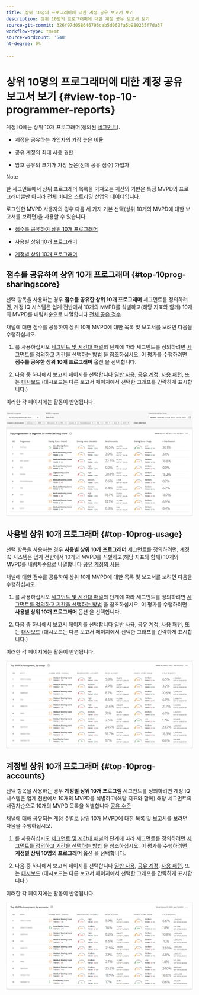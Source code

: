 ```yaml
---
title: 상위 10명의 프로그래머에 대한 계정 공유 보고서 보기
description: 상위 10명의 프로그래머에 대한 계정 공유 보고서 보기
source-git-commit: 326f97d058646795cab5d062fa5b980235f7da37
workflow-type: tm+mt
source-wordcount: '548'
ht-degree: 0%

---
```


# 상위 10명의 프로그래머에 대한 계정 공유 보고서 보기 {#view-top-10-programmer-reports}

계정 IQ에는 상위 10개 프로그래머(정의된 [세그먼트](/help/AccountIQ/product-concepts.md#segmet-def)).

* 계정을 공유하는 가입자의 가장 높은 비율

* 공유 계정의 최대 사용 권한

* 암호 공유의 크기가 가장 높은(전체 공유 점수) 가입자

>[!NOTE]
>
>한 세그먼트에서 상위 프로그래머 목록을 가져오는 계산의 기반은 특정 MVPD의 프로그래머뿐만 아니라 전체 비디오 스트리밍 산업의 데이터입니다.

<!--
>[!NOTE]
>
>Only the MVPDs that have a minimum of 50,000 active subscriber accounts are considered to obtain these reports.
-->

로그인한 MVPD 사용자의 경우 다음 세 가지 기본 선택(상위 10개의 MVPD에 대한 보고서를 보려면)을 사용할 수 있습니다.

* [점수를 공유하여 상위 10개 프로그래머](#top-10prog-sharingscore)

* [사용별 상위 10개 프로그래머](#top-10prog-usage)

* [계정별 상위 10개 프로그래머](#top-10prog-accounts)

## 점수를 공유하여 상위 10개 프로그래머 {#top-10prog-sharingscore}

선택 항목을 사용하는 경우 **점수를 공유한 상위 10개 프로그래머** 세그먼트를 정의하려면, 계정 IQ 시스템은 업계 전반에서 10개의 MVPD를 식별하고(해당 지표와 함께) 10개의 MVPD를 내림차순으로 나열합니다 [전체 공유 점수](/help/AccountIQ/product-concepts.md#overall-sharing-score)

채널에 대한 점수를 공유하여 상위 10개 MVPD에 대한 목록 및 보고서를 보려면 다음을 수행하십시오.

1. 를 사용하십시오 [세그먼트 및 시간대 패널](/help/AccountIQ/segments-timeframe.md)의 단계에 따라 세그먼트를 정의하려면 [세그먼트를 정의하고 기간을 선택하는 방법](/help/AccountIQ/howto-select-segment-timeframe.md) 을 참조하십시오. 이 평가를 수행하려면 **점수를 공유한 상위 10개 프로그래머** 옵션 을 선택합니다.

1. 다음 중 하나에서 보고서 페이지를 선택합니다 [일반 사용](/help/AccountIQ/general-usage-reports.md), [공유 계정](/help/AccountIQ/shared-acc-reports.md), [사용 패턴](/help/AccountIQ/usage-patterns.md), 또는 [대시보드](/help/AccountIQ/dashboard.md) (대시보드는 다른 보고서 페이지에서 선택한 그래프를 간략하게 표시합니다.)

이러한 각 페이지에는 활동이 반영됩니다.

![](assets/top-ten-prog-overallscore.png)

## 사용별 상위 10개 프로그래머 {#top-10prog-usage}

선택 항목을 사용하는 경우 **사용별 상위 10개 프로그래머** 세그먼트를 정의하려면, 계정 IQ 시스템은 업계 전반에서 10개의 MVPD를 식별하고(해당 지표와 함께) 10개의 MVPD를 내림차순으로 나열합니다 [공유 계정의 사용](/help/AccountIQ/product-concepts.md)

채널에 대한 점수를 공유하여 상위 10개 MVPD에 대한 목록 및 보고서를 보려면 다음을 수행하십시오.

1. 를 사용하십시오 [세그먼트 및 시간대 패널](/help/AccountIQ/segments-timeframe.md)의 단계에 따라 세그먼트를 정의하려면 [세그먼트를 정의하고 기간을 선택하는 방법](/help/AccountIQ/howto-select-segment-timeframe.md) 을 참조하십시오. 이 평가를 수행하려면 **사용별 상위 10개 프로그래머** 옵션 을 선택합니다.

1. 다음 중 하나에서 보고서 페이지를 선택합니다 [일반 사용](/help/AccountIQ/general-usage-reports.md), [공유 계정](/help/AccountIQ/shared-acc-reports.md), [사용 패턴](/help/AccountIQ/usage-patterns.md), 또는 [대시보드](/help/AccountIQ/dashboard.md) (대시보드는 다른 보고서 페이지에서 선택한 그래프를 간략하게 표시합니다.)

이러한 각 페이지에는 활동이 반영됩니다.

![](assets/top-ten-mvpds-usage.png)

## 계정별 상위 10개 프로그래머 {#top-10prog-accounts}

선택 항목을 사용하는 경우 **계정별 상위 10개 프로그램** 세그먼트를 정의하려면 계정 IQ 시스템은 업계 전반에서 10개의 MVPD를 식별하고(해당 지표와 함께) 해당 세그먼트의 내림차순으로 10개의 MVPD 목록을 식별합니다 [공유 수준](/help/AccountIQ/product-concepts.md)

채널에 대해 공유되는 계정 수별로 상위 10개 MVPD에 대한 목록 및 보고서를 보려면 다음을 수행하십시오.

1. 를 사용하십시오 [세그먼트 및 시간대 패널](/help/AccountIQ/segments-timeframe.md)의 단계에 따라 세그먼트를 정의하려면 [세그먼트를 정의하고 기간을 선택하는 방법](/help/AccountIQ/howto-select-segment-timeframe.md) 을 참조하십시오. 이 평가를 수행하려면 **계정별 상위 10명의 프로그래머** 옵션 을 선택합니다.

1. 다음 중 하나에서 보고서 페이지를 선택합니다 [일반 사용](/help/AccountIQ/general-usage-reports.md), [공유 계정](/help/AccountIQ/shared-acc-reports.md), [사용 패턴](/help/AccountIQ/usage-patterns.md), 또는 [대시보드](/help/AccountIQ/dashboard.md) (대시보드는 다른 보고서 페이지에서 선택한 그래프를 간략하게 표시합니다.)

이러한 각 페이지에는 활동이 반영됩니다.

![](assets/top-ten-mvpds-accounts.png)
